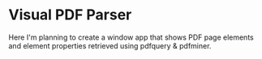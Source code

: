 # Visual PDF Parser

Here I'm planning to create a window app that shows PDF page elements
and element properties retrieved using pdfquery & pdfminer.
